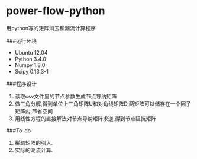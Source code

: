 # power-flow-python
用python写的矩阵消去和潮流计算程序

###运行环境
* Ubuntu 12.04
* Python 3.4.0
* Numpy 1.8.0
* Scipy 0.13.3-1 

###程序设计
1. 读取csv文件里的节点参数生成节点导纳矩阵
2. 做三角分解,得到单位上三角矩阵U和对角线矩阵D,两矩阵可以储存在一个因子矩阵内,节省空间
3. 用线性方程的直接解法对节点导纳矩阵求逆,得到节点阻抗矩阵

###To-do
1. 稀疏矩阵的引入.
2. 实际的潮流计算.
